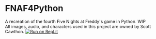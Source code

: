 # FNAF4Python
A recreation of the fourth Five Nights at Freddy's game in Python. WIP<br>
All images, audio, and characters used in this project are owned by Scott Cawthon.
[![Run on Repl.it](https://replit.com/badge/github/Gr4ys0n/FNAF4Python)](https://replit.com/new/github/Gr4ys0n/FNAF4Python)
